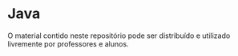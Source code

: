 # Java
O material contido neste repositório pode ser distribuído e utilizado livremente por professores e alunos.
